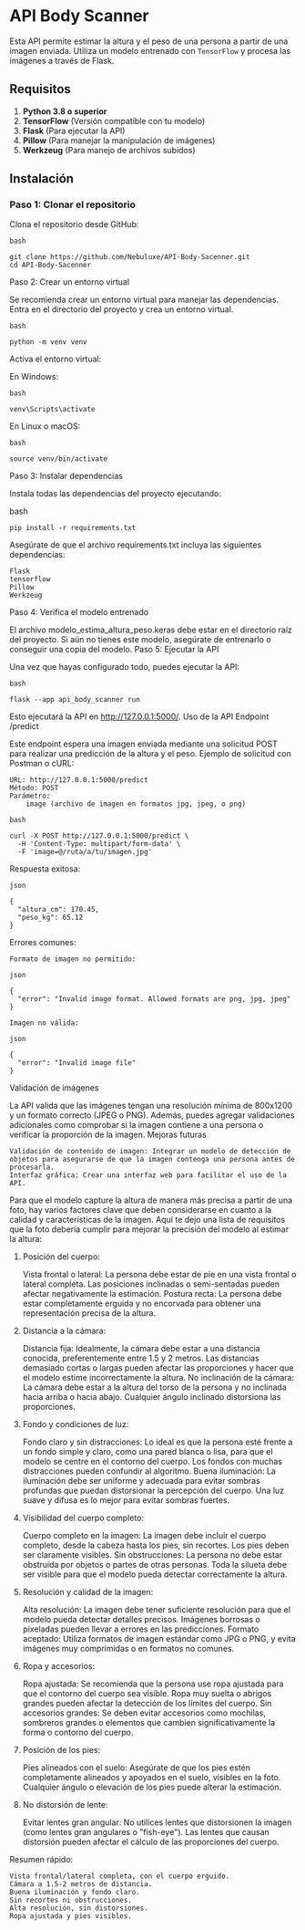 # API Body Scanner

Esta API permite estimar la altura y el peso de una persona a partir de una imagen enviada. Utiliza un modelo entrenado con `TensorFlow` y procesa las imágenes a través de Flask.

## Requisitos

1. **Python 3.8 o superior**
2. **TensorFlow** (Versión compatible con tu modelo)
3. **Flask** (Para ejecutar la API)
4. **Pillow** (Para manejar la manipulación de imágenes)
5. **Werkzeug** (Para manejo de archivos subidos)

## Instalación

### Paso 1: Clonar el repositorio

Clona el repositorio desde GitHub:

    bash
    
    git clone https://github.com/Nebuluxe/API-Body-Sacenner.git
    cd API-Body-Sacenner


Paso 2: Crear un entorno virtual

Se recomienda crear un entorno virtual para manejar las dependencias. Entra en el directorio del proyecto y crea un entorno virtual.

    bash
    
    python -m venv venv

Activa el entorno virtual:

  En Windows:

    bash

    venv\Scripts\activate

En Linux o macOS:
    
    bash

    source venv/bin/activate

Paso 3: Instalar dependencias

Instala todas las dependencias del proyecto ejecutando:

bash

    pip install -r requirements.txt

Asegúrate de que el archivo requirements.txt incluya las siguientes dependencias:

    Flask
    tensorflow
    Pillow
    Werkzeug

Paso 4: Verifica el modelo entrenado

El archivo modelo_estima_altura_peso.keras debe estar en el directorio raíz del proyecto. Si aún no tienes este modelo, asegúrate de entrenarlo o conseguir una copia del modelo.
Paso 5: Ejecutar la API

Una vez que hayas configurado todo, puedes ejecutar la API:

    bash
    
    flask --app api_body_scanner run

Esto ejecutará la API en http://127.0.0.1:5000/.
Uso de la API
Endpoint /predict

Este endpoint espera una imagen enviada mediante una solicitud POST para realizar una predicción de la altura y el peso.
Ejemplo de solicitud con Postman o cURL:

    URL: http://127.0.0.1:5000/predict
    Método: POST
    Parámetro:
        image (archivo de imagen en formatos jpg, jpeg, o png)

    bash
    
    curl -X POST http://127.0.0.1:5000/predict \
      -H 'Content-Type: multipart/form-data' \
      -F 'image=@/ruta/a/tu/imagen.jpg'

Respuesta exitosa:
    
    json
    
    {
      "altura_cm": 170.45,
      "peso_kg": 65.12
    }

Errores comunes:

    Formato de imagen no permitido:

    json

    {
      "error": "Invalid image format. Allowed formats are png, jpg, jpeg"
    }

    Imagen no válida:
    
    json

    {
      "error": "Invalid image file"
    }

Validación de imágenes

La API valida que las imágenes tengan una resolución mínima de 800x1200 y un formato correcto (JPEG o PNG). Además, puedes agregar validaciones adicionales como comprobar si la imagen contiene a una persona o verificar la proporción de la imagen.
Mejoras futuras

    Validación de contenido de imagen: Integrar un modelo de detección de objetos para asegurarse de que la imagen contenga una persona antes de procesarla.
    Interfaz gráfica: Crear una interfaz web para facilitar el uso de la API.

Para que el modelo capture la altura de manera más precisa a partir de una foto, hay varios factores clave que deben considerarse en cuanto a la calidad y características de la imagen. Aquí te dejo una lista de requisitos que la foto debería cumplir para mejorar la precisión del modelo al estimar la altura:

1. Posición del cuerpo:

    Vista frontal o lateral: La persona debe estar de pie en una vista frontal o lateral completa. Las posiciones inclinadas o semi-sentadas pueden afectar negativamente la estimación.
    Postura recta: La persona debe estar completamente erguida y no encorvada para obtener una representación precisa de la altura.

2. Distancia a la cámara:

    Distancia fija: Idealmente, la cámara debe estar a una distancia conocida, preferentemente entre 1.5 y 2 metros. Las distancias demasiado cortas o largas pueden afectar las proporciones y hacer que el modelo estime incorrectamente la altura.
    No inclinación de la cámara: La cámara debe estar a la altura del torso de la persona y no inclinada hacia arriba o hacia abajo. Cualquier ángulo inclinado distorsiona las proporciones.

3. Fondo y condiciones de luz:

    Fondo claro y sin distracciones: Lo ideal es que la persona esté frente a un fondo simple y claro, como una pared blanca o lisa, para que el modelo se centre en el contorno del cuerpo. Los fondos con muchas distracciones pueden confundir al algoritmo.
    Buena iluminación: La iluminación debe ser uniforme y adecuada para evitar sombras profundas que puedan distorsionar la percepción del cuerpo. Una luz suave y difusa es lo mejor para evitar sombras fuertes.

4. Visibilidad del cuerpo completo:

    Cuerpo completo en la imagen: La imagen debe incluir el cuerpo completo, desde la cabeza hasta los pies, sin recortes. Los pies deben ser claramente visibles.
    Sin obstrucciones: La persona no debe estar obstruida por objetos o partes de otras personas. Toda la silueta debe ser visible para que el modelo pueda detectar correctamente la altura.

5. Resolución y calidad de la imagen:

    Alta resolución: La imagen debe tener suficiente resolución para que el modelo pueda detectar detalles precisos. Imágenes borrosas o pixeladas pueden llevar a errores en las predicciones.
    Formato aceptado: Utiliza formatos de imagen estándar como JPG o PNG, y evita imágenes muy comprimidas o en formatos no comunes.

6. Ropa y accesorios:

    Ropa ajustada: Se recomienda que la persona use ropa ajustada para que el contorno del cuerpo sea visible. Ropa muy suelta o abrigos grandes pueden afectar la detección de los límites del cuerpo.
    Sin accesorios grandes: Se deben evitar accesorios como mochilas, sombreros grandes o elementos que cambien significativamente la forma o contorno del cuerpo.

7. Posición de los pies:

    Pies alineados con el suelo: Asegúrate de que los pies estén completamente alineados y apoyados en el suelo, visibles en la foto. Cualquier ángulo o elevación de los pies puede alterar la estimación.

8. No distorsión de lente:

    Evitar lentes gran angular: No utilices lentes que distorsionen la imagen (como lentes gran angulares o "fish-eye"). Las lentes que causan distorsión pueden afectar el cálculo de las proporciones del cuerpo.

Resumen rápido:

    Vista frontal/lateral completa, con el cuerpo erguido.
    Cámara a 1.5-2 metros de distancia.
    Buena iluminación y fondo claro.
    Sin recortes ni obstrucciones.
    Alta resolución, sin distorsiones.
    Ropa ajustada y pies visibles.
